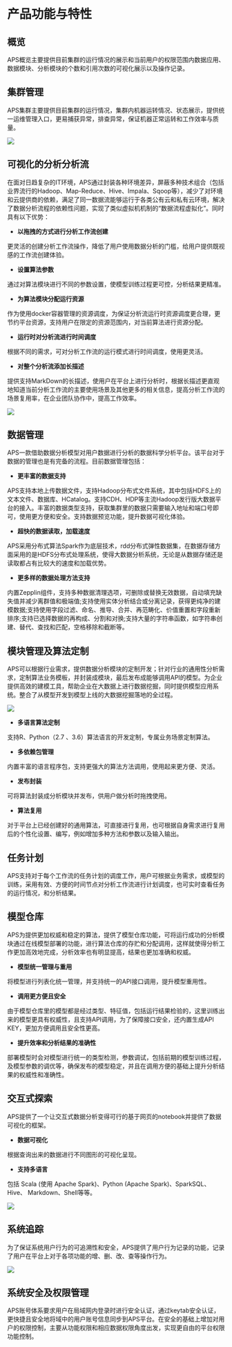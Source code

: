 # 产品功能与特性

## 概览

APS概览主要提供目前集群的运行情况的展示和当前用户的权限范围内数据应用、数据模块、分析模块的个数和引用次数的可视化展示以及操作记录。

## 集群管理

APS集群主要提供目前集群的运行情况，集群内机器运转情况、状态展示，提供统一运维管理入口，更易捕获异常，排查异常，保证机器正常运转和工作效率与质量。

![](/white_paper/fig/fig_01.jpg)

## 可视化的分析分析流

在面对日趋复杂的IT环境，APS通过封装各种环境差异，屏蔽多种技术组合（包括业界流行的Hadoop、Map-Reduce、Hive、Impala、Sqoop等），减少了对环境和云提供商的依赖，满足了同一数据流能够运行于各类公有云和私有云环境，解决了数据分析流程的依赖性问题，实现了类似虚拟机机制的“数据流程虚拟化”。同时具有以下优势：

* **以拖拽的方式进行分析工作流创建**

更灵活的创建分析工作流操作，降低了用户使用数据分析的门槛，给用户提供既视感的工作流创建体验。

* **设置算法参数**

通过对算法模块进行不同的参数设置，使模型训练过程更可控，分析结果更精准。

* **为算法模块分配运行资源**

作为使用docker容器管理的资源调度，为保证分析流运行时资源调度更合理，更节约平台资源，支持用户在限定的资源范围内，对当前算法进行资源分配。

* **运行时对分析流进行时间调度**

根据不同的需求，可对分析工作流的运行模式进行时间调度，使用更灵活。

* **对整个分析流添加长描述**

提供支持MarkDown的长描述，使用户在平台上进行分析时，根据长描述更直观地知道当前分析工作流的主要使用场景及其他更多的相关信息，提高分析工作流的场景复用率，在企业团队协作中，提高工作效率。

![](/white_paper/fig/fig_02.jpg)

## 数据管理

APS一款借助数据分析模型对用户数据进行分析的数据科学分析平台。该平台对于数据的管理也是有完备的流程。目前数据管理包括：

* **更丰富的数据支持**

APS支持本地上传数据文件，支持Hadoop分布式文件系统，其中包括HDFS上的文本文件、数据库、HCatalog。支持CDH、HDP等主流Hadoop发行版大数据平台的接入。丰富的数据类型支持，获取集群里的数据只需要输入地址和端口号即可，使用更方便和安全。支持数据预览功能，提升数据可视化体验。

* **超快的数据读取，加载速度**

APS采用分布式算法Spark作为底层技术，rdd分布式弹性数据集，在数据存储方面采用的是HDFS分布式处理系统，使得大数据分析系统，无论是从数据存储还是读取都占有比较大的速度和加载优势。

* **更多样的数据处理方法支持**

内置Zepplin组件，支持多种数据清理选项，可删除或替换无效数据，自动填充缺失值并减少离群值和极端值;支持使用实体分析结合或分离记录，获得更纯净的建模数据;支持使用字段过滤、命名、推导、合并、再范畴化、价值重置和字段重新排序;支持已选择数据的再构成、分割和对换;支持大量的字符串函数，如字符串创建、替代、查找和匹配，空格移除和截断等。

## 模块管理及算法定制

APS可以根据行业需求，提供数据分析模块的定制开发；针对行业的通用性分析需求，定制算法业务模板，并封装成模块，最后发布成能够调用API的模型。为企业提供高效的建模工具，帮助企业在大数据上进行数据挖掘，同时提供模型应用系统。整合了从模型开发到模型上线的大数据挖掘落地的全过程。

![](/white_paper/fig/fig_03.jpg)

* **多语言算法定制**

支持R、Python（2.7 、3.6）算法语言的开发定制，专属业务场景定制算法。

* **多依赖包管理**

内置丰富的语言程序包，支持更强大的算法方法调用，使用起来更方便、灵活。

* **发布封装**

可将算法封装成分析模块并发布，供用户做分析时拖拽使用。

* **算法复用**

对于平台上已经创建好的通用算法，可直接进行复用，也可根据自身需求进行复用后的个性化设置、编写，例如增加多种方法和参数以及输入输出。

## 任务计划

APS支持对于每个工作流的任务计划的调度工作，用户可根据业务需求，或模型的训练，采用有效、方便的时间节点对分析工作流进行计划调度，也可实时查看任务的运行情况，和分析结果。

## 模型仓库

APS为提供更加权威和稳定的算法，提供了模型仓库功能，可将运行成功的分析模块通过在线模型部署的功能，进行算法仓库的存贮和分配调用，这样就使得分析工作更加高效地完成，分析效率也有明显提高，结果也更加准确和权威。

* **模型统一管理与重用**

将模型进行列表化统一管理，并支持统一的API接口调用，提升模型重用性。

* **调用更方便且安全**

由于模型仓库里的模型都是经过类型、特征值，包括运行结果检验的，这里训练出来的模型更具有权威性，且支持API调用，为了保障接口安全，还内置生成API KEY，更加方便调用且安全性更高。

* **提升效率和分析结果的准确性**

部署模型时会对模型进行统一的类型检测，参数调试，包括前期的模型训练过程，及模型参数的调优等，确保发布的模型稳定，并且在调用方便的基础上提升分析结果的权威性和准确性。

## 交互式探索

APS提供了一个让交互式数据分析变得可行的基于网页的notebook并提供了数据可视化的框架。

* **数据可视化**

根据查询出来的数据进行不同图形的可视化呈现。

* **支持多语言**

包括 Scala (使用 Apache Spark)、Python (Apache Spark)、SparkSQL、 Hive、 Markdown、Shell等等。

![](/white_paper/fig/fig_04.png)

## 系统追踪

为了保证系统用户行为的可追溯性和安全，APS提供了用户行为记录的功能，记录了用户在平台上对于各项功能的增、删、改、查等操作行为。

![](/white_paper/fig/fig_05.jpg)

## 系统安全及权限管理

APS账号体系要求用户在局域网内登录时进行安全认证，通过keytab安全认证，更快捷且安全地将域中的用户账号信息同步到APS平台。在安全的基础上增加对用户的权限控制，主要从功能权限和相应数据权限角度出发，实现更自由的平台权限功能控制。

